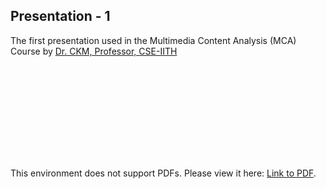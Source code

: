 ## Presentation - 1
The first presentation used in the Multimedia Content Analysis (MCA) Course by [Dr. CKM, Professor, CSE-IITH](https://www.iith.ac.in/~ckm/)

<object data="https://crossphoton.tech/cdn/slides/ml/DF-GAN.pdf" type="application/pdf" width="700px" height="700px">
    <embed src="https://crossphoton.tech/cdn/slides/ml/DF-GAN.pdf">
        <p>This environment does not support PDFs. Please view it here: <a href="https://crossphoton.tech/cdn/slides/ml/DF-GAN.pdf">Link to PDF</a>.</p>
    </embed>
</object>

